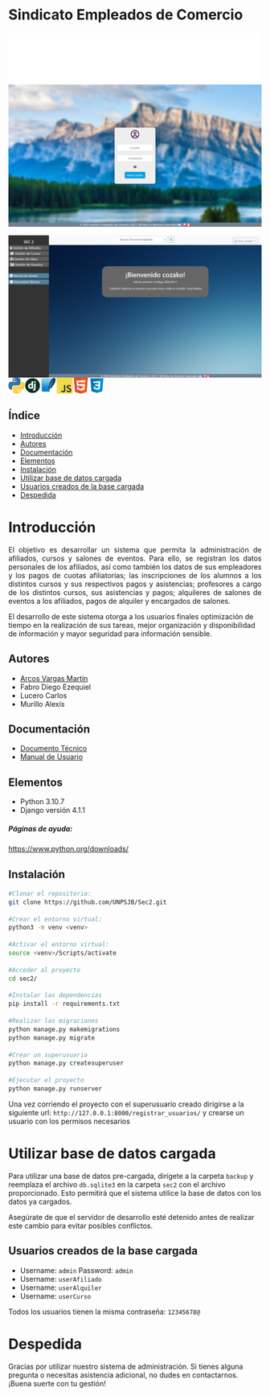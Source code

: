 # Sindicato Empleados de Comercio

<img height="100" alt="SEC" width="100%" src="README/marquee.svg" />

<div>

<img align="center" src="README/login.png"  width="700"/>
<br>
<br>
<img align="center" src="README/dashboard.png" 
width="700"/>

<br>
<img align="left" src="README/icon/python.png" />
<img align="left" src="README/icon/django.png" width="32" height="32"/>
<img align="left" src="README/icon/SQLite.png" width="32" height="32"/>
<img align="left" src="README/icon/javascript.png"/>
<img align="left" src="README/icon/html5.png" width="32" height="32"/>
<img align="left" src="README/icon/CSS3.png" width="32" height="32"/>

<br>
</div>
<br>

## Índice
- [Introducción](#introducción)
- [Autores](#autores)
- [Documentación](#documentación)
- [Elementos](#elementos)
- [Instalación](#instalación)
- [Utilizar base de datos cargada](#utilizar-base-de-datos-cargada)
- [Usuarios creados de la base cargada](#usuarios-creados-de-la-base-cargada)
- [Despedida](#despedida)


# Introducción 
<p align="justify">
El objetivo es desarrollar un sistema que permita la administración de afiliados, cursos y salones de eventos. Para ello, se registran los datos personales de los afiliados, así como también los datos de sus empleadores y los pagos de cuotas afiliatorias; las inscripciones de los alumnos a los distintos cursos y sus respectivos pagos y asistencias; profesores a cargo de los distintos cursos, sus asistencias y pagos; alquileres de salones de eventos a los afiliados, pagos de alquiler y encargados de salones.

El desarrollo de este sistema otorga a los usuarios finales optimización de tiempo en la realización de sus tareas, mejor organización y disponibilidad de información y mayor seguridad para información sensible.
</p>

## Autores

- [Arcos Vargas Martín](https://github.com/cozakoo)
- Fabro Diego Ezequiel
- Lucero Carlos
- Murillo Alexis

## Documentación
- [Documento Técnico](documentacion/documento_tecnico.pdf)
- [Manual de Usuario](documentacion/manual_de_usuario.pdf)

## Elementos
- Python 3.10.7
- Django versión 4.1.1

##### Páginas de ayuda:

<a> https://www.python.org/downloads/ </a>

## Instalación
```bash
#Clonar el repositorio:
git clone https://github.com/UNPSJB/Sec2.git

#Crear el entorno virtual:
python3 -m venv <venv>

#Activar el entorno virtual:
source <venv>/Scripts/activate

#Acceder al proyecto
cd sec2/

#Instalar las dependencias
pip install -r requirements.txt

#Realizar las migraciones
python manage.py makemigrations
python manage.py migrate

#Crear un superusuario
python manage.py createsuperuser

#Ejecutar el proyecto
python manage.py runserver

```
Una vez corriendo el proyecto con el superusuario creado dirigirse a la siguiente url: `http://127.0.0.1:8000/registrar_usuarios/` y crearse un usuario con los permisos necesarios

# Utilizar base de datos cargada
Para utilizar una base de datos pre-cargada, dirígete a la carpeta `backup` y reemplaza el archivo `db.sqlite3` en la carpeta `sec2` con el archivo proporcionado. Esto permitirá que el sistema utilice la base de datos con los datos ya cargados.

Asegúrate de que el servidor de desarrollo esté detenido antes de realizar este cambio para evitar posibles conflictos.

## Usuarios creados de la base cargada
- Username: `admin`         Password: `admin`
- Username: `userAfiliado` 
- Username: `userAlquiler`    
- Username: `userCurso`

Todos los usuarios tienen la misma contraseña: `12345678@`

# Despedida
Gracias por utilizar nuestro sistema de administración. Si tienes alguna pregunta o necesitas asistencia adicional, no dudes en contactarnos. ¡Buena suerte con tu gestión!